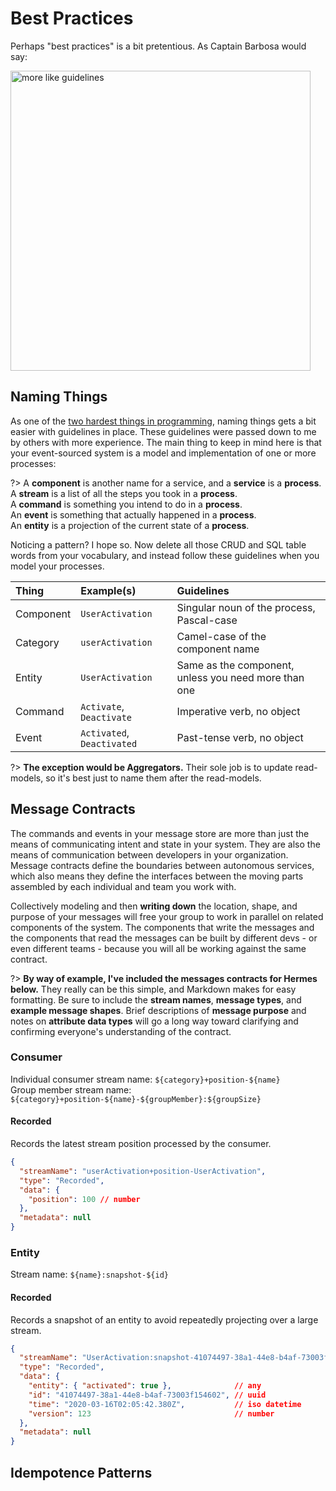 # Best Practices

Perhaps "best practices" is a bit pretentious.  As Captain Barbosa would say:

<img alt="more like guidelines" src="https://user-images.githubusercontent.com/888052/77218190-04536380-6aff-11ea-8490-f9903b76cce4.jpg" width="480px">

## Naming Things

As one of the [two hardest things in programming](https://www.martinfowler.com/bliki/TwoHardThings.html), naming things gets a bit easier with guidelines in place.  These guidelines were passed down to me by others with more experience.  The main thing to keep in mind here is that your event-sourced system is a model and implementation of one or more processes:

?> A **component** is another name for a service, and a **service** is a **process**.<br/>
A **stream** is a list of all the steps you took in a **process**.<br/>
A **command** is something you intend to do in a **process**.<br/>
An **event** is something that actually happened in a **process**.<br/>
An **entity** is a projection of the current state of a **process**.

Noticing a pattern?  I hope so.  Now delete all those CRUD and SQL table words from your vocabulary, and instead follow these guidelines when you model your processes.


| Thing     | Example(s)                 | Guidelines                                           |
|:----------|:---------------------------|:-----------------------------------------------------|
| Component | `UserActivation`           | Singular noun of the process, Pascal-case            |
| Category  | `userActivation`           | Camel-case of the component name                     |
| Entity    | `UserActivation`           | Same as the component, unless you need more than one |
| Command   | `Activate`, `Deactivate`   | Imperative verb, no object                           |
| Event     | `Activated`, `Deactivated` | Past-tense verb, no object                           |

?> **The exception would be Aggregators.**  Their sole job is to update read-models, so it's best just to name them after the read-models.

## Message Contracts

The commands and events in your message store are more than just the means of communicating intent and state in your system.  They are also the means of communication between developers in your organization.  Message contracts define the boundaries between autonomous services, which also means they define the interfaces between the moving parts assembled by each individual and team you work with.

Collectively modeling and then **writing down** the location, shape, and purpose of your messages will free your group to work in parallel on related components of the system.  The components that write the messages and the components that read the messages can be built by different devs - or even different teams - because you will all be working against the same contract.

?> **By way of example, I've included the messages contracts for Hermes below.**  They really can be this simple, and Markdown makes for easy formatting.  Be sure to include the **stream names**, **message types**, and **example message shapes**.  Brief descriptions of **message purpose** and notes on **attribute data types** will go a long way toward clarifying and confirming everyone's understanding of the contract.

### Consumer

Individual consumer stream name: `${category}+position-${name}`<br/>
Group member stream name: `${category}+position-${name}-${groupMember}:${groupSize}`

#### Recorded

Records the latest stream position processed by the consumer.

```json
{
  "streamName": "userActivation+position-UserActivation",
  "type": "Recorded",
  "data": {
    "position": 100 // number
  },
  "metadata": null
}
```

### Entity

Stream name: `${name}:snapshot-${id}`

#### Recorded

Records a snapshot of an entity to avoid repeatedly projecting over a large stream.

```json
{
  "streamName": "UserActivation:snapshot-41074497-38a1-44e8-b4af-73003f154602",
  "type": "Recorded",
  "data": {
    "entity": { "activated": true },              // any
    "id": "41074497-38a1-44e8-b4af-73003f154602", // uuid
    "time": "2020-03-16T02:05:42.380Z",           // iso datetime
    "version": 123                                // number
  },
  "metadata": null
}
```

## Idempotence Patterns
